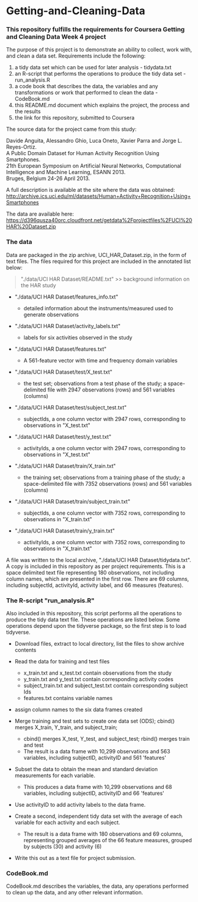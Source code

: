 # Getting-and-Cleaning-Data
### This repository fulfills the requirements for Coursera Getting and Cleaning Data Week 4 project

The purpose of this project is to demonstrate an ability to collect, work with, and clean a data set. Requirements include the following:
  1) a tidy data set which can be used for later analysis - tidydata.txt
  2) an R-script that performs the operations to produce the tidy data set - run_analysis.R
  3) a code book that describes the data, the variables and any transformations or work that performed to clean the data - CodeBook.md
  4) this README.md document which explains the project, the process and the results
  5) the link for this repository, submitted to Coursera
  
The source data for the project came from this study:

  Davide Anguita, Alessandro Ghio, Luca Oneto, Xavier Parra and Jorge L. Reyes-Ortiz.  
  A Public Domain Dataset for Human Activity Recognition Using Smartphones.  
  21th European Symposium on Artificial Neural Networks, Computational Intelligence and Machine Learning, ESANN 2013.  
  Bruges, Belgium 24-26 April 2013.
  

A full description is available at the site where the data was obtained:
  http://archive.ics.uci.edu/ml/datasets/Human+Activity+Recognition+Using+Smartphones

The data are available here:
  https://d396qusza40orc.cloudfront.net/getdata%2Fprojectfiles%2FUCI%20HAR%20Dataset.zip  
  
### The data  
Data are packaged in the zip archive, UCI_HAR_Dataset.zip, in the form of text files.  The files required for this project are included in the annotated list below:  

  > "./data/UCI HAR Dataset/README.txt"  >> background information on the HAR study  
      
  - "./data/UCI HAR Dataset/features_info.txt"   
      - detailed information about the instruments/measured used to generate observations  
      
  - "./data/UCI HAR Dataset/activity_labels.txt"  
      - labels for six activities observed in the study  

  - "./data/UCI HAR Dataset/features.txt"  
      - A 561-feature vector with time and frequency domain variables  

  - "./data/UCI HAR Dataset/test/X_test.txt"  
      - the test set; observations from a test phase of the study; a space-delimited file with 2947 observations (rows) and 561 variables (columns)  
  
  - "./data/UCI HAR Dataset/test/subject_test.txt"  
      - subjectIds, a one column vector with 2947 rows, corresponding to observations in "X_test.txt"  

  - "./data/UCI HAR Dataset/test/y_test.txt"  
      - activityIds, a one column vector with 2947 rows, corresponding to observations in "X_test.txt"  
      
  - "./data/UCI HAR Dataset/train/X_train.txt"  
      - the training set; observations from a training phase of the study; a space-delimited file with 7352 observations (rows) and 561 variables (columns)  
      
  - "./data/UCI HAR Dataset/train/subject_train.txt"  
      - subjectIds, a one column vector with 7352 rows, corresponding to observations in "X_train.txt"  
      
  - "./data/UCI HAR Dataset/train/y_train.txt"  
      - activityIds, a one column vector with 7352 rows, corresponding to observations in "X_train.txt"  
  
  
A file was written to the local archive, "./data/UCI HAR Dataset/tidydata.txt".  A copy is included in this repository as per project requirements.  This is a space delimited text file representing 180 observations, not including column names, which are presented in the first row.  There are 69 columns, including subjectId, activityId, activity label, and 66 measures (features).  

### The R-script "run_analysis.R"
Also included in this repository, this script performs all the operations to produce the tidy data text file.  These operations are listed below. Some operations depend upon the tidyverse package, so the first step is to load tidyverse.  

- Download files, extract to local directory, list the files to show archive contents

- Read the data for training and test files
  - x_train.txt and x_test.txt contain observations from the study
  - y_train.txt and y_test.txt contain corresponding activity codes
  - subject_train.txt and subject_test.txt contain corresponding subject Ids
  - features.txt contains variable names

- assign column names to the six data frames created

- Merge training and test sets to create one data set (ODS); cbind() merges X_train, Y_train, and subject_train;
  - cbind() merges X_test, Y_test, and subject_test; rbind() merges train and test
  - The result is a data frame with 10,299 observations and 563 variables, including subjectID, activityID and 561 'features'

- Subset the data to obtain the mean and standard deviation measurements for each variable.
  - This produces a data frame with 10,299 observations and 68 variables, including subjectID, activityID and 66 'features'

- Use activityID to add activity labels to the data frame.

- Create a second, independent tidy data set with the average of each variable for each activity and each subject.
  - The result is a data frame with 180 observations and 69 columns, representing grouped averages of the 66 feature measures, grouped by subjects (30) and activity (6)
  
- Write this out as a text file for project submission.

### CodeBook.md  
CodeBook.md describes the variables, the data, any operations performed to clean up the data, and any other relevant information.
